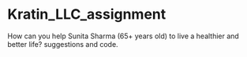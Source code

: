 # Kratin_LLC_assignment
How can you help Sunita Sharma (65+ years old) to live a healthier and better life? suggestions and code.
